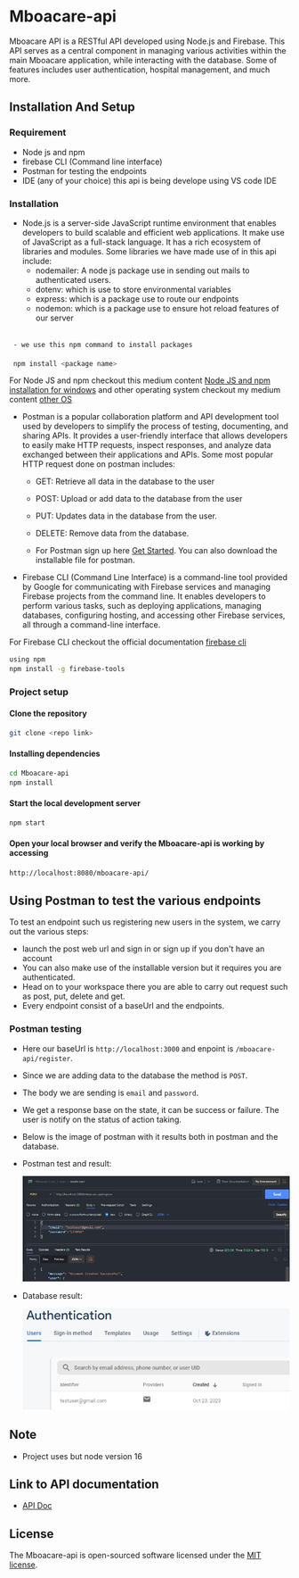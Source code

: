 # Mboacare-api

Mboacare API is a RESTful API developed using Node.js and Firebase. This API serves as a central component in managing various activities within the main Mboacare application, while interacting with the database. Some of features includes user authentication, hospital management, and much more.

## Installation And Setup

### Requirement

- Node js and npm
- firebase CLI (Command line interface)
- Postman for testing the endpoints
- IDE (any of your choice) this api is being develope using VS code IDE

### Installation

- Node.js is a server-side JavaScript runtime environment that enables developers to build scalable and efficient web applications. It make use of JavaScript as a full-stack language. It has a rich ecosystem of libraries and modules. Some libraries we have made use of in this api include:
  - nodemailer: A node js package use in sending out mails to authenticated users.
  - dotenv: which is use to store environmental variables
  - express: which is a package use to route our endpoints
  - nodemon: which is a package use to ensure hot reload features of our server

```bash

 - we use this npm command to install packages

 npm install <package name>
```

For Node JS and npm checkout this medium content [Node JS and npm installation for windows](https://medium.com/@deshayk/how-to-node-js-and-npm-instillation-c438cbe4d2b4) and other operating system checkout my medium content [other OS](https://nyonggodwill11.medium.com/installing-node-js-and-npm-269ba670a571)

- Postman is a popular collaboration platform and API development tool used by developers to simplify the process of testing, documenting, and sharing APIs. It provides a user-friendly interface that allows developers to easily make HTTP requests, inspect responses, and analyze data exchanged between their applications and APIs. Some most popular HTTP request done on postman includes:
  - GET: Retrieve all data in the database to the user
  - POST: Upload or add data to the database from the user
  - PUT: Updates data in the database from the user.
  - DELETE: Remove data from the database.
  
  - For Postman sign up here [Get Started](https://www.postman.com/). You can also download the installable file for postman.

- Firebase CLI (Command Line Interface) is a command-line tool provided by Google for communicating with Firebase services and managing Firebase projects from the command line. It enables developers to perform various tasks, such as deploying applications, managing databases, configuring hosting, and accessing other Firebase services, all through a command-line interface.

For Firebase CLI checkout the official documentation [firebase cli](https://firebase.google.com/docs/cli)

 ```bash
 using npm
 npm install -g firebase-tools
 ```

### Project setup

#### Clone the repository

```bash
git clone <repo link>
```

#### Installing dependencies

```bash
cd Mboacare-api
npm install
```

#### Start the local development server

```bash
npm start
```

#### Open your local browser and verify the Mboacare-api is working by accessing

`http://localhost:8080/mboacare-api/`

## Using Postman to test the various endpoints

To test an endpoint such us registering new users in the system, we carry out the various steps:

- launch the post web url and sign in or sign up if you don't have an account
- You can also make use of the installable version but it requires you are authenticated.
- Head on to your workspace there you are able to carry out request such as post, put, delete and get.
- Every endpoint consist of a baseUrl and the endpoints.

### Postman testing

- Here our baseUrl is `http://localhost:3000` and enpoint is `/mboacare-api/register`.
- Since we are adding data to the database the method is `POST`.
- The body we are sending is `email` and `password`.
- We get a response base on the state, it can be success or failure. The user is notify on the status of action taking.
- Below is the image of postman with it results both in postman and the database.

- Postman test and result:

  ![](/src/test/status.jpg)

- Database result:

  ![](/src/test/database.jpg)

## Note

- Project uses but node version 16

## Link to API documentation

- [API Doc](https://documenter.getpostman.com/view/23068653/2s9YRB4D8Q)

## License

The Mboacare-api is open-sourced software licensed under the [MIT license](https://opensource.org/licenses/MIT).
